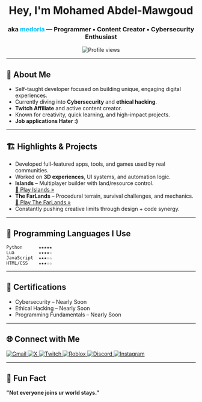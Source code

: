 <!-- GitHub Profile README for medoria -->

<h1 align="center">Hey, I'm Mohamed Abdel-Mawgoud</h1>
<h3 align="center">aka <span style="color:#00BFFF;">medoria</span> — Programmer • Content Creator • Cybersecurity Enthusiast</h3>

<p align="center">
  <img src="https://komarev.com/ghpvc/?username=medoria&label=Profile%20Views&color=blue&style=flat" alt="Profile views" />
</p>

---

## 🚀 About Me

- Self-taught developer focused on building unique, engaging digital experiences.
- Currently diving into **Cybersecurity** and **ethical hacking**.
- **Twitch Affiliate** and active content creator.
- Known for creativity, quick learning, and high-impact projects.
- **Job applications Hater :)**

---

## 🏗️ Highlights & Projects

- Developed full-featured apps, tools, and games used by real communities.
- Worked on **3D experiences**, UI systems, and automation logic.
- **Islands** – Multiplayer builder with land/resource control.  
  [🔗 Play Islands »](https://www.roblox.com/games/placeholder-link](https://www.roblox.com/games/4872321990/Islands))
- **The FarLands** – Procedural terrain, survival challenges, and mechanics.  
  [🔗 Play The FarLands »](https://www.roblox.com/games/placeholder-link)
- Constantly pushing creative limits through design + code synergy.

---

## 🧠 Programming Languages I Use

```text
Python      ★★★★★
Lua         ★★★★☆
JavaScript  ★★★☆☆
HTML/CSS    ★★★☆☆
```

---

## 📜 Certifications

- Cybersecurity – Nearly Soon  
- Ethical Hacking – Nearly Soon  
- Programming Fundamentals – Nearly Soon  

---

## 🌐 Connect with Me

<p align="left">
  <a href="mailto:elfoulyahmed18@gmail.com" target="_blank">
    <img alt="Gmail" src="https://img.shields.io/badge/Gmail-D14836?style=for-the-badge&logo=gmail&logoColor=white" />
  </a>
  <a href="https://x.com/med0riia" target="_blank">
    <img alt="X" src="https://img.shields.io/badge/X-000000?style=for-the-badge&logo=twitter&logoColor=white" />
  </a>
  <a href="https://www.twitch.tv/Med0riia" target="_blank">
    <img alt="Twitch" src="https://img.shields.io/badge/Twitch-9146FF?style=for-the-badge&logo=twitch&logoColor=white" />
  </a>
  <a href="https://www.roblox.com/users/1247586667/profile" target="_blank">
    <img alt="Roblox" src="https://img.shields.io/badge/Roblox-000000?style=for-the-badge&logo=roblox&logoColor=white" />
  </a>
  <a href="https://discord.com/users/848984471477944381" target="_blank">
    <img alt="Discord" src="https://img.shields.io/badge/Discord-5865F2?style=for-the-badge&logo=discord&logoColor=white" />
  </a>
  <a href="https://www.instagram.com/medoria._42" target="_blank">
    <img alt="Instagram" src="https://img.shields.io/badge/Instagram-E4405F?style=for-the-badge&logo=instagram&logoColor=white" />
  </a>
</p>

---

## 🎉 Fun Fact

**"Not everyone joins ur world stays."**
